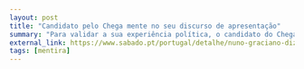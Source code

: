 ```yaml
---
layout: post
title: "Candidato pelo Chega mente no seu discurso de apresentação"
summary: "Para validar a sua experiência política, o candidato do Chega à Câmara Municipal de Lisboa diz ter sido presidente da associação de estudantes da Universidade Moderna de Lisboa. Contudo, isto é nada mais que uma mentira - ele foi vice-presidente da associação de estudantes, juntamente com 13 outros vice-presidentes. Soa a tacho, mas o que é certo é que é mentira."
external_link: https://www.sabado.pt/portugal/detalhe/nuno-graciano-diz-que-foi-presidente-da-associacao-academica-mas-nao-foi
tags: [mentira]
---
```

